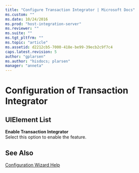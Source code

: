 ```yaml
---
title: "Configure Transaction Integrator | Microsoft Docs"
ms.custom: ""
ms.date: 10/24/2016
ms.prod: "host-integration-server"
ms.reviewer: ""
ms.suite: ""
ms.tgt_pltfrm: ""
ms.topic: "article"
ms.assetid: d2212cb5-7000-418e-be99-39ecb2c9f7c4
caps.latest.revision: 5
author: "gplarsen"
ms.author: "hisdocs; plarsen"
manager: "anneta"
---
```

# Configuration of Transaction Integrator

## UIElement List  
 **Enable Transaction Integrator**  
 Select this option to enable the feature.  
  
## See Also  
 [Configuration Wizard Help](../install-and-config-guides/configuration-wizard-help2.md)